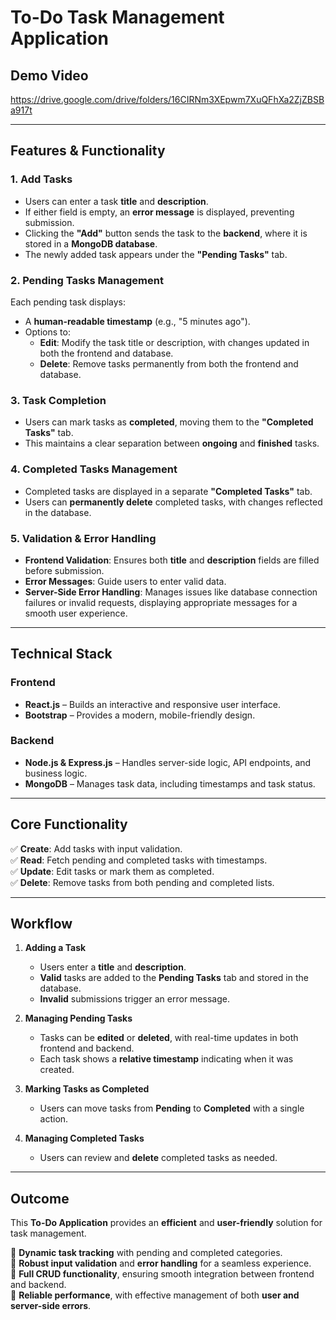 
# **To-Do Task Management Application**  

## **Demo Video**  
https://drive.google.com/drive/folders/16CIRNm3XEpwm7XuQFhXa2ZjZBSBa917t  

---

## **Features & Functionality**  

### **1. Add Tasks**  
- Users can enter a task **title** and **description**.  
- If either field is empty, an **error message** is displayed, preventing submission.  
- Clicking the **"Add"** button sends the task to the **backend**, where it is stored in a **MongoDB database**.  
- The newly added task appears under the **"Pending Tasks"** tab.  

### **2. Pending Tasks Management**  
Each pending task displays:  
- A **human-readable timestamp** (e.g., "5 minutes ago").  
- Options to:  
  - **Edit**: Modify the task title or description, with changes updated in both the frontend and database.  
  - **Delete**: Remove tasks permanently from both the frontend and database.  

### **3. Task Completion**  
- Users can mark tasks as **completed**, moving them to the **"Completed Tasks"** tab.  
- This maintains a clear separation between **ongoing** and **finished** tasks.  

### **4. Completed Tasks Management**  
- Completed tasks are displayed in a separate **"Completed Tasks"** tab.  
- Users can **permanently delete** completed tasks, with changes reflected in the database.  

### **5. Validation & Error Handling**  
- **Frontend Validation**: Ensures both **title** and **description** fields are filled before submission.  
- **Error Messages**: Guide users to enter valid data.  
- **Server-Side Error Handling**: Manages issues like database connection failures or invalid requests, displaying appropriate messages for a smooth user experience.  

---

## **Technical Stack**  

### **Frontend**  
- **React.js** – Builds an interactive and responsive user interface.  
- **Bootstrap** – Provides a modern, mobile-friendly design.  

### **Backend**  
- **Node.js & Express.js** – Handles server-side logic, API endpoints, and business logic.  
- **MongoDB** – Manages task data, including timestamps and task status.  

---

## **Core Functionality**  

✅ **Create**: Add tasks with input validation.  
✅ **Read**: Fetch pending and completed tasks with timestamps.  
✅ **Update**: Edit tasks or mark them as completed.  
✅ **Delete**: Remove tasks from both pending and completed lists.  

---

## **Workflow**  

1. **Adding a Task**  
   - Users enter a **title** and **description**.  
   - **Valid** tasks are added to the **Pending Tasks** tab and stored in the database.  
   - **Invalid** submissions trigger an error message.  

2. **Managing Pending Tasks**  
   - Tasks can be **edited** or **deleted**, with real-time updates in both frontend and backend.  
   - Each task shows a **relative timestamp** indicating when it was created.  

3. **Marking Tasks as Completed**  
   - Users can move tasks from **Pending** to **Completed** with a single action.  

4. **Managing Completed Tasks**  
   - Users can review and **delete** completed tasks as needed.  

---

## **Outcome**  

This **To-Do Application** provides an **efficient** and **user-friendly** solution for task management.  

🔹 **Dynamic task tracking** with pending and completed categories.  
🔹 **Robust input validation** and **error handling** for a seamless experience.  
🔹 **Full CRUD functionality**, ensuring smooth integration between frontend and backend.  
🔹 **Reliable performance**, with effective management of both **user and server-side errors**.  

